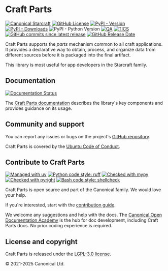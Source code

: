 # Craft Parts

[![Canonical Starcraft][starcraft-badge]][canonical-link]
[![GitHub License][license-badge]][license-link]
[![PyPI - Version](https://img.shields.io/pypi/v/craft-parts)][pypi]
[![PyPI - Downloads](https://img.shields.io/pypi/dm/craft-parts)][pypi]
![PyPI - Python Version](https://img.shields.io/pypi/pyversions/craft-parts)
[![QA][qa-badge]][qa-link]
[![TICS][tics-badge]][tics-link]
[![GitHub commits since latest release][commits-badge]][releases-link]
[![GitHub Release Date][release-date-badge]][releases-link]

[//]: # "Once the Starcraft matrix channel gets a canonical URL we should add it."
[//]: # "What's the correct discussion forum for our libraries?"

Craft Parts supports the _parts_ mechanism common to all craft applications. It
provides a declarative way to obtain, process, and organize data from different sources
before it is packaged into the final artifact.

This library is most useful for app developers in the Starcraft family.

## Documentation

[![Documentation Status][rtd-badge]][rtd-latest]

The [Craft Parts documentation][rtd-latest] describes the library's key components and
provides guidance on its usage.

## Community and support

You can report any issues or bugs on the project's [GitHub
repository](https://github.com/canonical/craft-parts/issues).

Craft Parts is covered by the [Ubuntu Code of
Conduct](https://ubuntu.com/community/ethos/code-of-conduct).

## Contribute to Craft Parts

[![Managed with uv][uv-badge]][uv-link]
[![Python code style: ruff][ruff-badge]][ruff-link]
[![Checked with mypy][mypy-badge]][mypy-link]
[![Checked with pyright][pyright-badge]][pyright-link]
[![Bash code style: shellcheck][shellcheck-badge]][shellcheck-link]

Craft Parts is open source and part of the Canonical family. We would love
your help.

If you're interested, start with the [contribution guide](CONTRIBUTING.md).

We welcome any suggestions and help with the docs. The [Canonical Open
Documentation Academy](https://github.com/canonical/open-documentation-academy)
is the hub for doc development, including Craft Parts docs. No prior
coding experience is required.

## License and copyright

Craft Parts is released under the [LGPL-3.0 license](LICENSE).

© 2021-2025 Canonical Ltd.

[canonical-link]: https://canonical.com
[commits-badge]: https://img.shields.io/github/commits-since/canonical/craft-parts/latest?logo=pypi&link=https%3A%2F%2Fgithub.com%2Fcanonical%2Fcraft-parts%2Freleases
[license-badge]: https://img.shields.io/github/license/canonical/craft-parts?color=green
[license-link]: https://github.com/canonical/craft-parts/blob/main/LICENSE
[mypy-badge]: https://img.shields.io/badge/python-mypy-1f5082?logo=python
[mypy-link]: https://www.mypy-lang.org/
[pypi]: https://pypi.org/project/craft-parts
[pyright-badge]: https://microsoft.github.io/pyright/img/pyright_badge.svg
[pyright-link]: https://microsoft.github.io/pyright/
[qa-badge]: https://github.com/canonical/craft-parts/actions/workflows/qa.yaml/badge.svg?branch=main
[qa-link]: https://github.com/canonical/craft-parts/actions/workflows/qa.yaml
[release-date-badge]: https://img.shields.io/github/release-date/canonical/craft-parts?display_date=published_at&logo=pypi
[releases-link]: https://github.com/canonical/craft-parts/releases
[rtd-badge]: https://readthedocs.com/projects/canonical-craft-parts/badge/?version=latest
[rtd-latest]: https://canonical-craft-parts.readthedocs-hosted.com/en/latest/
[ruff-badge]: https://img.shields.io/endpoint?url=https://raw.githubusercontent.com/astral-sh/ruff/main/assets/badge/v2.json
[ruff-link]: https://astral.sh/ruff
[shellcheck-badge]: https://img.shields.io/badge/bash-shellcheck-blue?logo=gnubash
[shellcheck-link]: https://github.com/koalaman/shellcheck
[starcraft-badge]: https://img.shields.io/badge/Canonical-%E2%AD%90craft-772953?logo=canonical&labelColor=333333
[tics-badge]: https://github.com/canonical/craft-parts/actions/workflows/tics.yaml/badge.svg
[tics-link]: https://github.com/canonical/craft-parts/actions/workflows/tics.yaml
[uv-badge]: https://img.shields.io/endpoint?url=https://raw.githubusercontent.com/astral-sh/uv/refs/heads/main/assets/badge/v0.json
[uv-link]: https://astral.sh/uv
